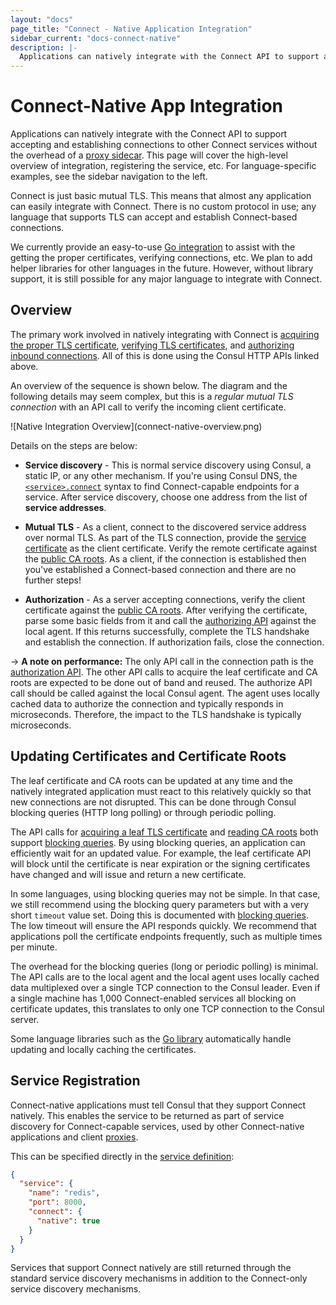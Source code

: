 ```yaml
---
layout: "docs"
page_title: "Connect - Native Application Integration"
sidebar_current: "docs-connect-native"
description: |-
  Applications can natively integrate with the Connect API to support accepting and establishing connections to other Connect services without the overhead of a proxy sidecar.
---
```


# Connect-Native App Integration

Applications can natively integrate with the Connect API to support
accepting and establishing connections to other Connect services without
the overhead of a [proxy sidecar](/docs/connect/proxies.html). This page
will cover the high-level overview of integration, registering the service,
etc. For language-specific examples, see the sidebar navigation to the left.

Connect is just basic mutual TLS. This means that almost any application
can easily integrate with Connect. There is no custom protocol in use;
any language that supports TLS can accept and establish Connect-based
connections.

We currently provide an easy-to-use [Go integration](/docs/connect/native/go.html)
to assist with the getting the proper certificates, verifying connections,
etc. We plan to add helper libraries for other languages in the future.
However, without library support, it is still possible for any major language
to integrate with Connect.

## Overview

The primary work involved in natively integrating with Connect is
[acquiring the proper TLS certificate](/api/agent/connect.html#service-leaf-certificate),
[verifying TLS certificates](/api/agent/connect.html#certificate-authority-ca-roots),
and [authorizing inbound connections](/api/agent/connect.html#authorize).
All of this is done using the Consul HTTP APIs linked above.

An overview of the sequence is shown below. The diagram and the following
details may seem complex, but this is a _regular mutual TLS connection_ with
an API call to verify the incoming client certificate.

<div class="center">
![Native Integration Overview](connect-native-overview.png)
</div>

Details on the steps are below:

  * **Service discovery** - This is normal service discovery using Consul,
    a static IP, or any other mechanism. If you're using Consul DNS, the
    [`<service>.connect`](/docs/agent/dns.html#connect-capable-service-lookups)
    syntax to find Connect-capable endpoints for a service. After service
    discovery, choose one address from the list of **service addresses**.

  * **Mutual TLS** - As a client, connect to the discovered service address
    over normal TLS. As part of the TLS connection, provide the
    [service certificate](/api/agent/connect.html#service-leaf-certificate)
    as the client certificate. Verify the remote certificate against the
    [public CA roots](/api/agent/connect.html#certificate-authority-ca-roots).
    As a client, if the connection is established then you've established
    a Connect-based connection and there are no further steps!

  * **Authorization** - As a server accepting connections, verify the client
    certificate against the
    [public CA roots](/api/agent/connect.html#certificate-authority-ca-roots).
    After verifying the certificate, parse some basic fields from it and call
    the [authorizing API](/api/agent/connect.html#authorize) against the local
    agent. If this returns successfully, complete the TLS handshake and establish
    the connection. If authorization fails, close the connection.

-> **A note on performance:** The only API call in the connection path is
the [authorization API](/api/agent/connect.html#authorize). The other API
calls to acquire the leaf certificate and CA roots are expected to be done
out of band and reused. The authorize API call should be called against the
local Consul agent. The agent uses locally cached
data to authorize the connection and typically responds in microseconds.
Therefore, the impact to the TLS handshake is typically microseconds.

## Updating Certificates and Certificate Roots

The leaf certificate and CA roots can be updated at any time and the
natively integrated application must react to this relatively quickly
so that new connections are not disrupted. This can be done through
Consul blocking queries (HTTP long polling) or through periodic polling.

The API calls for
[acquiring a leaf TLS certificate](/api/agent/connect.html#service-leaf-certificate)
and [reading CA roots](/api/agent/connect.html#certificate-authority-ca-roots)
both support
[blocking queries](/api/index.html#blocking-queries). By using blocking
queries, an application can efficiently wait for an updated value. For example,
the leaf certificate API will block until the certificate is near expiration
or the signing certificates have changed and will issue and return a new
certificate.

In some languages, using blocking queries may not be simple. In that case,
we still recommend using the blocking query parameters but with a very short
`timeout` value set. Doing this is documented with
[blocking queries](/api/index.html#blocking-queries). The low timeout will
ensure the API responds quickly. We recommend that applications poll the
certificate endpoints frequently, such as multiple times per minute.

The overhead for the blocking queries (long or periodic polling) is minimal.
The API calls are to the local agent and the local agent uses locally
cached data multiplexed over a single TCP connection to the Consul leader.
Even if a single machine has 1,000 Connect-enabled services all blocking
on certificate updates, this translates to only one TCP connection to the
Consul server.

Some language libraries such as the
[Go library](/docs/connect/native/go.html) automatically handle updating
and locally caching the certificates.

## Service Registration

Connect-native applications must tell Consul that they support Connect
natively. This enables the service to be returned as part of service
discovery for Connect-capable services, used by other Connect-native applications
and client [proxies](/docs/connect/proxies.html).

This can be specified directly in the [service definition](/docs/agent/services.html):

```json
{
  "service": {
    "name": "redis",
    "port": 8000,
    "connect": {
      "native": true
    }
  }
}
```

Services that support Connect natively are still returned through the standard
service discovery mechanisms in addition to the Connect-only service discovery
mechanisms.
